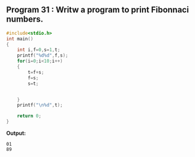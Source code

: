 ## Program 31 : Writw a program to print Fibonnaci numbers.
```c
#include<stdio.h>
int main()
{
	int i,f=0,s=1,t;
	printf("%d%d",f,s);
	for(i=0;i<10;i++)
	{
		t=f+s;
		f=s;
		s=t;


	}
	printf("\n%d",t);

	return 0;
}
```
**Output:**
```
01
89
